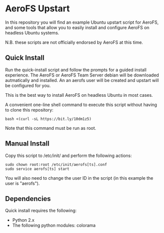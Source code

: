 AeroFS Upstart
===

In this repository you will find an example Ubuntu upstart script for AeroFS,
and some tools that allow you to easily install and configure AeroFS on
headless Ubuntu systems.

N.B. these scripts are not officially endorsed by AeroFS at this time.

Quick Install
---

Run the quick-install script and follow the prompts for a guided install
experience. The AeroFS or AeroFS Team Server debian will be downloaded
autmatically and installed. An an aerofs user will be created and upstart
will be configured for you.

This is the best way to install AeroFS on headless Ubuntu in most cases.

A convenient one-line shell command to execute this script without having to
clone this repository:

    bash <(curl -sL https://bit.ly/10dm1z5)

Note that this command must be run as root.

Manual Install
---

Copy this script to /etc/init/ and perform the following actions:

    sudo chown root:root /etc/init/aerofs[ts].conf
    sudo service aerofs[ts] start

You will also need to change the user ID in the script (in this example the
user is "aerofs").

Dependencies
---

Quick install requires the following:

- Python 2.x
- The following python modules: colorama
